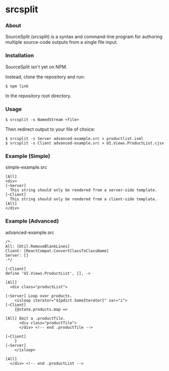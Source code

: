 # srcsplit

### About
SourceSplit (srcsplit) is a syntax and command-line program for authoring multiple source-code outputs from a single file input.

### Installation

SourceSplit isn't yet on NPM.

Instead, clone the repository and run:
```
$ npm link
```
In the repository root directory.

### Usage

```
$ srcsplit -s NamedStream <file>
```

Then redirect output to your file of choice:

```
$ srcsplit -s Server advanced-example.src > productlist.isml
$ srcsplit -s Client advanced-example.src > UI.Views.ProductList.cjsx
```

### Example (Simple)

simple-example.src
```
[All]
<div>
[~Server]
  This string should only be rendered from a server-side template.
[~Client]
  This string should only be rendered from a client-side template.
[All]
</div>
```

### Example (Advanced)

advanced-example.src
```
/*-
All: [Util.RemoveBlankLines]
Client: [ReactCompat.ConvertClassToClassName]
Server: []
-*/

[~Client]
define 'UI.Views.ProductList', [], ->

[All]
  <div class="productList">

[~Server] Loop over products.
    <isloop iterator="${pdict.SomeIterator}" var="i">
[~Client]
    {@state.products.map =>

[All] Emit a .productTile.
      <div class="productTile">
      </div> <!-- end .productTile -->

[~Client]
    }
[~Server]
    </isloop>

[All]
  </div> <!-- end .productList -->
```
